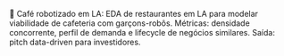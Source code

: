 🤖 Café robotizado em LA: EDA de restaurantes em LA para modelar viabilidade de cafeteria com garçons-robôs. Métricas: densidade concorrente, perfil de demanda e lifecycle de negócios similares. Saída: pitch data-driven para investidores.
